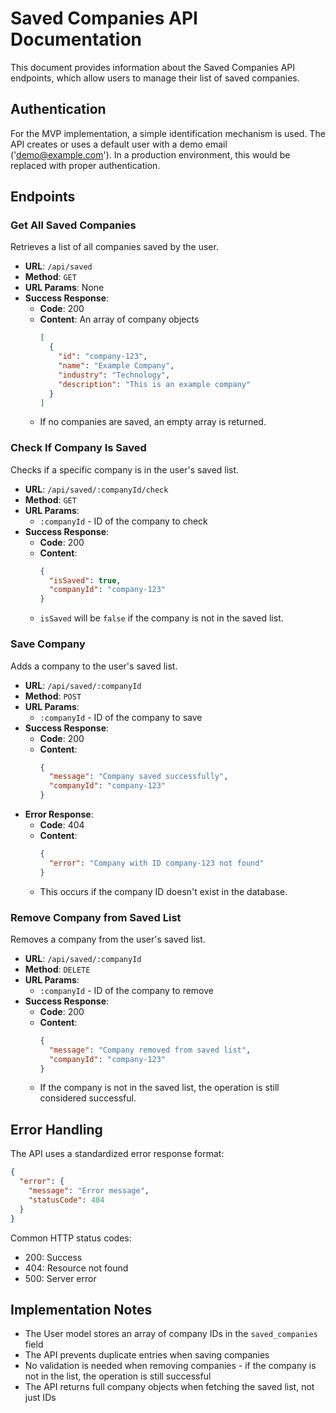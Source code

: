 # Saved Companies API Documentation

This document provides information about the Saved Companies API endpoints, which allow users to manage their list of saved companies.

## Authentication

For the MVP implementation, a simple identification mechanism is used. The API creates or uses a default user with a demo email ('demo@example.com'). In a production environment, this would be replaced with proper authentication.

## Endpoints

### Get All Saved Companies

Retrieves a list of all companies saved by the user.

- **URL**: `/api/saved`
- **Method**: `GET`
- **URL Params**: None
- **Success Response**:
  - **Code**: 200
  - **Content**: An array of company objects
    ```json
    [
      {
        "id": "company-123",
        "name": "Example Company",
        "industry": "Technology",
        "description": "This is an example company"
      }
    ]
    ```
  - If no companies are saved, an empty array is returned.

### Check If Company Is Saved

Checks if a specific company is in the user's saved list.

- **URL**: `/api/saved/:companyId/check`
- **Method**: `GET`
- **URL Params**:
  - `:companyId` - ID of the company to check
- **Success Response**:
  - **Code**: 200
  - **Content**:
    ```json
    {
      "isSaved": true,
      "companyId": "company-123"
    }
    ```
  - `isSaved` will be `false` if the company is not in the saved list.

### Save Company

Adds a company to the user's saved list.

- **URL**: `/api/saved/:companyId`
- **Method**: `POST`
- **URL Params**:
  - `:companyId` - ID of the company to save
- **Success Response**:
  - **Code**: 200
  - **Content**:
    ```json
    {
      "message": "Company saved successfully",
      "companyId": "company-123"
    }
    ```
- **Error Response**:
  - **Code**: 404
  - **Content**:
    ```json
    {
      "error": "Company with ID company-123 not found"
    }
    ```
  - This occurs if the company ID doesn't exist in the database.

### Remove Company from Saved List

Removes a company from the user's saved list.

- **URL**: `/api/saved/:companyId`
- **Method**: `DELETE`
- **URL Params**:
  - `:companyId` - ID of the company to remove
- **Success Response**:
  - **Code**: 200
  - **Content**:
    ```json
    {
      "message": "Company removed from saved list",
      "companyId": "company-123"
    }
    ```
  - If the company is not in the saved list, the operation is still considered successful.

## Error Handling

The API uses a standardized error response format:

```json
{
  "error": {
    "message": "Error message",
    "statusCode": 404
  }
}
```

Common HTTP status codes:
- 200: Success
- 404: Resource not found
- 500: Server error

## Implementation Notes

- The User model stores an array of company IDs in the `saved_companies` field
- The API prevents duplicate entries when saving companies
- No validation is needed when removing companies - if the company is not in the list, the operation is still successful
- The API returns full company objects when fetching the saved list, not just IDs 